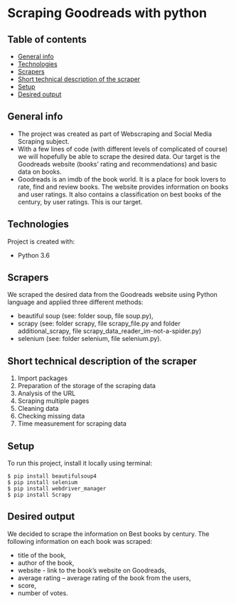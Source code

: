 # Scraping Goodreads with python
## Table of contents
* [General info](#general-info)
* [Technologies](#technologies)
* [Scrapers](#Scrapers)
* [Short technical description of the scraper](#Short-technical-description-of-the-scraper)
* [Setup](#setup)
* [Desired output](#Desired-output)



## General info
* The project was created as part of Webscraping and Social Media Scraping subject. 
* With a few lines of code (with different levels of complicated of course) we will hopefully be able to scrape the desired data. Our target is the Goodreads website (books’ rating and recommendations) and basic data on books.
* Goodreads is an imdb of the book world. It is a place for book lovers to rate, find and review books. The website provides information on books and user ratings. It also contains a classification on best books of the century, by user ratings. This is our target.

	
## Technologies
Project is created with:
* Python 3.6

## Scrapers
We scraped the desired data from the Goodreads website using Python language and applied three different methods:
* beautiful soup (see: folder soup, file soup.py),
* scrapy (see: folder scrapy, file scrapy_file.py and folder additional_scrapy, file scrapy_data_reader_im-not-a-spider.py)
* selenium (see: folder selenium, file selenium.py).

## Short technical description of the scraper
1.	Import packages
2.	Preparation of the storage of the scraping data
3.	Analysis of the URL
4.	Scraping multiple pages 
5.	Cleaning data 
6.	Checking missing data
7.	Time measurement for scraping data

	
## Setup
To run this project, install it locally using terminal:

```
$ pip install beautifulsoup4
$ pip install selenium
$ pip install webdriver_manager
$ pip install Scrapy
```

## Desired output	
We decided to scrape the information on Best books by century. The following information on each book was scraped:
* title of the book,
* author of the book,
* website - link to the book’s website on Goodreads,
* average rating – average rating of the book from the users,
* score,
* number of votes.



